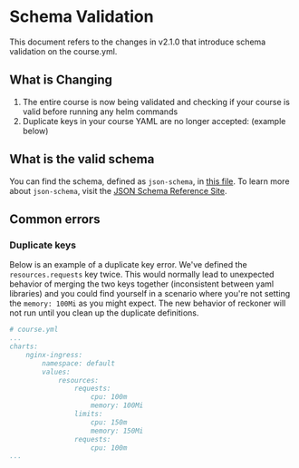 # Schema Validation
This document refers to the changes in v2.1.0 that introduce schema validation on the course.yml.

## What is Changing
1. The entire course is now being validated and checking if your course is valid before running any helm commands
2. Duplicate keys in your course YAML are no longer accepted: (example below)

## What is the valid schema
You can find the schema, defined as `json-schema`, in [this file](https://github.com/FairwindsOps/reckoner/blob/master/reckoner/assets/course.schema.json). To learn more about `json-schema`, visit the [JSON Schema Reference Site](https://json-schema.org/understanding-json-schema/reference/index.html).

## Common errors
### Duplicate keys
Below is an example of a duplicate key error. We've defined the `resources.requests` key twice. This would normally lead to unexpected behavior of merging the two keys together (inconsistent between yaml libraries) and you could find yourself in a scenario where you're not setting the `memory: 100Mi` as you might expect. The new behavior of reckoner will not run until you clean up the duplicate definitions.

```yaml
# course.yml
...
charts:
    nginx-ingress:
        namespace: default
        values:
            resources:
                requests:
                    cpu: 100m
                    memory: 100Mi
                limits:
                    cpu: 150m
                    memory: 150Mi
                requests:
                    cpu: 100m
...
```
